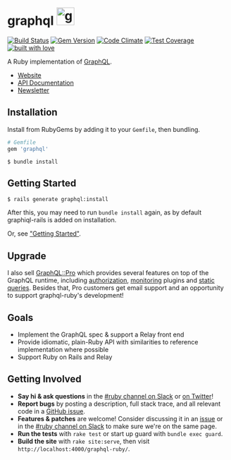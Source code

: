 # graphql <img src="https://cloud.githubusercontent.com/assets/2231765/9094460/cb43861e-3b66-11e5-9fbf-71066ff3ab13.png" height="40" alt="graphql-ruby"/>

[![Build Status](https://travis-ci.org/rmosolgo/graphql-ruby.svg?branch=master)](https://travis-ci.org/rmosolgo/graphql-ruby)
[![Gem Version](https://badge.fury.io/rb/graphql.svg)](https://rubygems.org/gems/graphql)
[![Code Climate](https://codeclimate.com/github/rmosolgo/graphql-ruby/badges/gpa.svg)](https://codeclimate.com/github/rmosolgo/graphql-ruby)
[![Test Coverage](https://codeclimate.com/github/rmosolgo/graphql-ruby/badges/coverage.svg)](https://codeclimate.com/github/rmosolgo/graphql-ruby)
[![built with love](https://cloud.githubusercontent.com/assets/2231765/6766607/d07992c6-cfc9-11e4-813f-d9240714dd50.png)](http://rmosolgo.github.io/react-badges/)

A Ruby implementation of [GraphQL](http://graphql.org/).

- [Website](https://rmosolgo.github.io/graphql-ruby)
- [API Documentation](http://www.rubydoc.info/github/rmosolgo/graphql-ruby)
- [Newsletter](https://tinyletter.com/graphql-ruby)

## Installation

Install from RubyGems by adding it to your `Gemfile`, then bundling.

```ruby
# Gemfile
gem 'graphql'
```

```
$ bundle install
```

## Getting Started

```
$ rails generate graphql:install
```

After this, you may need to run `bundle install` again, as by default graphiql-rails is added on installation.

Or, see ["Getting Started"](https://rmosolgo.github.io/graphql-ruby/).

## Upgrade

I also sell [GraphQL::Pro](http://graphql.pro) which provides several features on top of the GraphQL runtime, including [authorization](http://rmosolgo.github.io/graphql-ruby/pro/authorization), [monitoring](http://rmosolgo.github.io/graphql-ruby/pro/monitoring) plugins and [static queries](http://rmosolgo.github.io/graphql-ruby/pro/persisted_queries). Besides that, Pro customers get email support and an opportunity to support graphql-ruby's development!

## Goals

- Implement the GraphQL spec & support a Relay front end
- Provide idiomatic, plain-Ruby API with similarities to reference implementation where possible
- Support Ruby on Rails and Relay

## Getting Involved

- __Say hi & ask questions__ in the [#ruby channel on Slack](https://graphql-slack.herokuapp.com/) or [on Twitter](https://twitter.com/rmosolgo)!
- __Report bugs__ by posting a description, full stack trace, and all relevant code in a  [GitHub issue](https://github.com/rmosolgo/graphql-ruby/issues).
- __Features & patches__ are welcome! Consider discussing it in an [issue](https://github.com/rmosolgo/graphql-ruby/issues) or in the [#ruby channel on Slack](https://graphql-slack.herokuapp.com/) to make sure we're on the same page.
- __Run the tests__ with `rake test` or start up guard with `bundle exec guard`.
- __Build the site__ with `rake site:serve`, then visit `http://localhost:4000/graphql-ruby/`.

